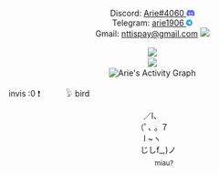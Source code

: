 <p align="center">
  Discord: 
  <a href="https://discord.com/users/584974376454324236">
  Arie#4060
  <img height="11em" src="https://github.com/NTT1906/NTT1906/raw/master/discord-mark-blue.png"/>
  </a><br>
  Telegram:
  <a href="https://t.me/arie1906">
  arie1906
  <img height="11em" src="https://github.com/NTT1906/NTT1906/raw/master/Logo.png"/>
  </a><br>
  Gmail: <a href="mailto:nttispay@gmail.com">nttispay@gmail.com</a>
  <a href="https://mail.google.com/mail/?view=cm&source=mailto&to=nttispay@gmail.com">
  <img height="13em" src="https://ssl.gstatic.com/ui/v1/icons/mail/rfr/gmail.ico"/></a>
</p>
<p align="center" href="https://github.com/NTT1906">
  <img align="center" src="https://github-readme-stats.vercel.app/api?username=ntt1906&theme=react&hide_border=true&bg_color=0d1117&title_color=F85D7F&icon_color=F8D866&card_width=500px&count_private=true&disable_animations=true&PAT_1"/><br>
  <img align="center" src="https://github-readme-stats.vercel.app/api/top-langs/?username=ntt1906&theme=react&hide_border=true&bg_color=0d1117&title_color=F85D7F&icon_color=F8D866&card_width=500px&langs_count=8&hide=css,html&layout=compact&PAT_1"/><br>
  <img align="center" alt="Arie's Activity Graph" src="https://github-readme-activity-graph.vercel.app/graph?username=NTT1906&bg_color=0d1117&color=9e4c98&line=2f81f7&point=403d3d&area=true&hide_border=true" />
</p>

invis :0 ❗⠀⠀⠀⠀
𓅱 bird

<p align="center">
  ／l、  <br>
  （ﾟ､ ｡ ７  <br>
     l  ~ヽ    <br>
   ⠀⠀じしf_,)ノ <br>
  ⠀⠀⠀⠀<sub>miau?</sub>
</p>

